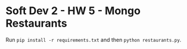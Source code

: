 # Soft Dev 2 - HW 5 - Mongo Restaurants

Run `pip install -r requirements.txt`
and then `python restaurants.py`.
